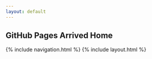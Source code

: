 ```yaml
---
layout: default
---
```


## GitHub Pages Arrived Home 

{% include navigation.html %}
{% include layout.html %}


